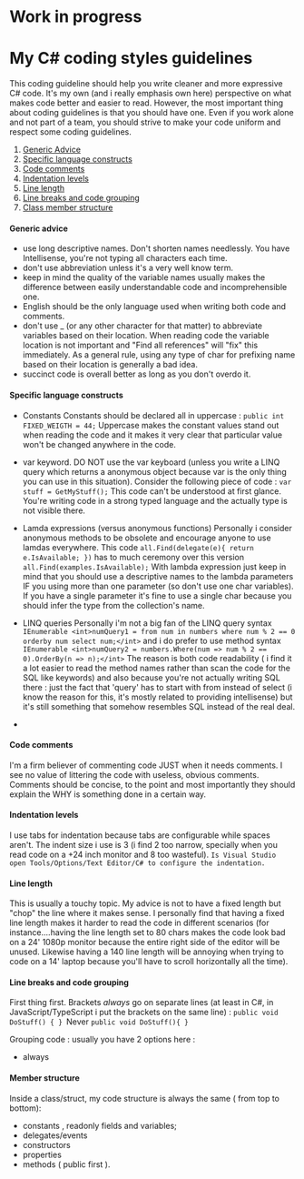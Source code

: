 # Work in progress

# My C# coding styles guidelines

This coding guideline should help you write cleaner and more expressive C# code. It's my own (and i really emphasis own here) perspective on what makes code better and easier to read.
However, the most important thing about coding guidelines is that you should have one. Even if you work alone and not part of a team, you should strive to make your code uniform and respect some coding guidelines.

1.  [Generic Advice](#generic_advices)
2.  [Specific language constructs](#language_constructs)
3.  [Code comments](#language_constructs)
4.  [Indentation levels](#indentation)
5.  [Line length](#linelength)
6.  [Line breaks and code grouping](#linebreaking)
7.  [Class member structure](#memberstructure)

#### Generic advice

- use long descriptive names. Don't shorten names needlessly. You have Intellisense, you're not typing all characters each time.
- don't use abbreviation unless it's a very well know term.
- keep in mind the quality of the variable names usually makes the difference between easily understandable code and incomprehensible one.
- English should be the only language used when writing both code and comments.
- don't use _ (or any other character for that matter) to abbreviate variables based on their location. When reading code the variable location is not important and "Find all references" will "fix" this immediately.
As a general rule, using any type of char for prefixing name based on their location is generally a bad idea.
- succinct code is overall better as long as you don't overdo it.

#### Specific language constructs

- Constants
Constants should be declared all in uppercase :
`public int FIXED_WEIGTH = 44;`
Uppercase makes the constant values stand out when reading the code and it makes it very clear that particular value won't be changed anywhere in the code.

- var keyword.
DO NOT use the var keyboard (unless you write a LINQ query which returns a anonymous object because var is the only thing you can use in this situation). Consider the following piece of code :
`var stuff = GetMyStuff();`
This code can't be understood at first glance. You're writing code in a strong typed language and the actually type is not visible there.

- Lamda expressions (versus anonymous functions)
Personally i consider anonymous methods to be obsolete and encourage anyone to use lamdas everywhere. This code
`all.Find(delegate(e){ return e.IsAvailable; })`
has to much ceremony over this version
`all.Find(examples.IsAvailable);`
With lambda expression just keep in mind that you should use a descriptive names to the lambda parameters IF you using more than one parameter (so don't use one char variables). If you have a single parameter it's fine to use a single char because you should infer the type from the collection's name.

- LINQ queries Personally i'm not a big fan of the LINQ query syntax
`IEnumerable <int>numQuery1 = from num in numbers
where num % 2 == 0
orderby num select num;</int>`
and i do prefer to use method syntax
`IEnumerable <int>numQuery2 = numbers.Where(num => num % 2 == 0).OrderBy(n => n);</int>`
The reason is both code readability ( i find it a lot easier to read the method names rather than scan the code for the SQL like keywords) and also because you're not actually writing SQL there : just the fact that 'query' has to start with from instead of select (i know the reason for this, it's mostly related to providing intellisense) but it's still something that somehow resembles SQL instead of the real deal.

-

#### Code comments

I'm a firm believer of commenting code JUST when it needs comments. I see no value of littering the code with useless, obvious comments.
Comments should be concise, to the point and most importantly they should explain the WHY is something done in a certain way.

#### Indentation levels

I use tabs for indentation because tabs are configurable while spaces aren't. The indent size i use is 3 (i find 2 too narrow, specially when you read code on a +24 inch monitor and 8 too wasteful).
`Is Visual Studio open Tools/Options/Text Editor/C# to configure the indentation.
`

#### Line length

This is usually a touchy topic. My advice is not to have a fixed length but "chop" the line where it makes sense. I personally find that having a fixed line length makes it harder to read the code in different scenarios (for instance....having the line length set to 80 chars makes the code look bad on a 24' 1080p monitor because the entire right side of the editor will be unused. Likewise having a 140 line length will be annoying when trying to code on a 14' laptop because you'll have to scroll horizontally all the time).

#### Line breaks and code grouping

First thing first. Brackets *always* go on separate lines (at least in C#, in JavaScript/TypeScript i put the brackets on the same line) :
`public void DoStuff()
{
}
`Never
`public void DoStuff(){
}`

Grouping code : usually you have 2 options here :
 - always 

#### Member structure

Inside a class/struct,  my code structure is always the same ( from top to bottom):
- constants , readonly fields and variables;
- delegates/events
- constructors
- properties
- methods ( public first ). 
